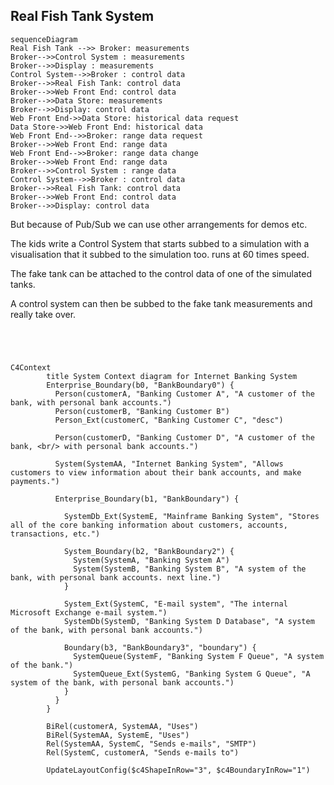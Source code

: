 ## Real Fish Tank System

```mermaid
sequenceDiagram
Real Fish Tank -->> Broker: measurements
Broker-->>Control System : measurements
Broker-->>Display : measurements
Control System-->>Broker : control data
Broker-->>Real Fish Tank: control data
Broker-->>Web Front End: control data
Broker-->>Data Store: measurements
Broker-->>Display: control data
Web Front End->>Data Store: historical data request
Data Store->>Web Front End: historical data
Web Front End-->>Broker: range data request
Broker-->>Web Front End: range data
Web Front End-->>Broker: range data change
Broker-->>Web Front End: range data
Broker-->>Control System : range data
Control System-->>Broker : control data
Broker-->>Real Fish Tank: control data
Broker-->>Web Front End: control data
Broker-->>Display: control data
```

But because of Pub/Sub we can use other arrangements for demos etc.

The kids write a Control System that starts subbed to a simulation with a visualisation that it subbed to the simulation too. runs at 60  times speed. 

The fake tank can be attached to the control data of one of the simulated tanks.

A control system can then be subbed to the fake tank measurements and really take over.



```mermaid



```

```mermaid

C4Context
		title System Context diagram for Internet Banking System
		Enterprise_Boundary(b0, "BankBoundary0") {
		  Person(customerA, "Banking Customer A", "A customer of the bank, with personal bank accounts.")
		  Person(customerB, "Banking Customer B")
		  Person_Ext(customerC, "Banking Customer C", "desc")
  
		  Person(customerD, "Banking Customer D", "A customer of the bank, <br/> with personal bank accounts.")
  
		  System(SystemAA, "Internet Banking System", "Allows customers to view information about their bank accounts, and make payments.")
  
		  Enterprise_Boundary(b1, "BankBoundary") {
  
			SystemDb_Ext(SystemE, "Mainframe Banking System", "Stores all of the core banking information about customers, accounts, transactions, etc.")
  
			System_Boundary(b2, "BankBoundary2") {
			  System(SystemA, "Banking System A")
			  System(SystemB, "Banking System B", "A system of the bank, with personal bank accounts. next line.")
			}
  
			System_Ext(SystemC, "E-mail system", "The internal Microsoft Exchange e-mail system.")
			SystemDb(SystemD, "Banking System D Database", "A system of the bank, with personal bank accounts.")
  
			Boundary(b3, "BankBoundary3", "boundary") {
			  SystemQueue(SystemF, "Banking System F Queue", "A system of the bank.")
			  SystemQueue_Ext(SystemG, "Banking System G Queue", "A system of the bank, with personal bank accounts.")
			}
		  }
		}
  
		BiRel(customerA, SystemAA, "Uses")
		BiRel(SystemAA, SystemE, "Uses")
		Rel(SystemAA, SystemC, "Sends e-mails", "SMTP")
		Rel(SystemC, customerA, "Sends e-mails to")
  
		UpdateLayoutConfig($c4ShapeInRow="3", $c4BoundaryInRow="1")


```
